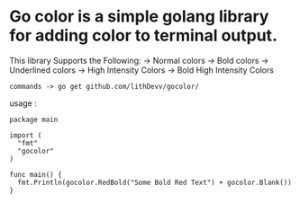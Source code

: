 # Go color is a simple golang library for adding color to terminal output.
This library Supports the Following:
-> Normal colors
-> Bold colors 
-> Underlined colors
-> High Intensity Colors 
-> Bold High Intensity Colors

```commands -> go get github.com/lithDevv/gocolor/```

usage : 
```golang
package main

import (
  "fmt"
  "gocolor"
)

func main() {
  fmt.Println(gocolor.RedBold("Some Bold Red Text") + gocolor.Blank())
}
```
